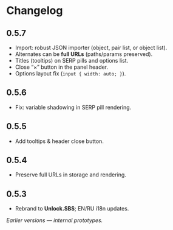 # Changelog

## 0.5.7
- Import: robust JSON importer (object, pair list, or object list).
- Alternates can be **full URLs** (paths/params preserved).
- Titles (tooltips) on SERP pills and options list.
- Close “×” button in the panel header.
- Options layout fix (`input { width: auto; }`).

## 0.5.6
- Fix: variable shadowing in SERP pill rendering.

## 0.5.5
- Add tooltips & header close button.

## 0.5.4
- Preserve full URLs in storage and rendering.

## 0.5.3
- Rebrand to **Unlock.SBS**; EN/RU i18n updates.

*Earlier versions — internal prototypes.*
